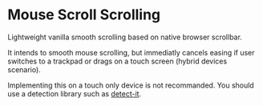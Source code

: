 # Mouse Scroll Scrolling

Lightweight vanilla smooth scrolling based on native browser scrollbar. 

It intends to smooth mouse scrolling, but immediatly cancels easing if user switches to a trackpad or drags on a touch screen (hybrid devices scenario).

Implementing this on a touch only device is not recommanded. You should use a detection library such as [detect-it](https://www.npmjs.com/package/detect-it).